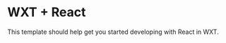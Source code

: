 # WXT + React

This template should help get you started developing with React in WXT.

[//]: # "Trigger release please #1"
